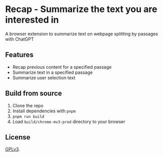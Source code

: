# Recap - Summarize the text you are interested in

A browser extension to summarize text on webpage splitting by passages with ChatGPT

## Features

- Recap previous content for a specified passage
- Summarize text in a specified passage
- Summarize user selection text

## Build from source

1. Clone the repo
2. Install dependencies with `pnpm`
3. `pnpm run build`
4. Load `build/chrome-mv3-prod` directory to your browser

## License

[GPLv3](LICENSE).
